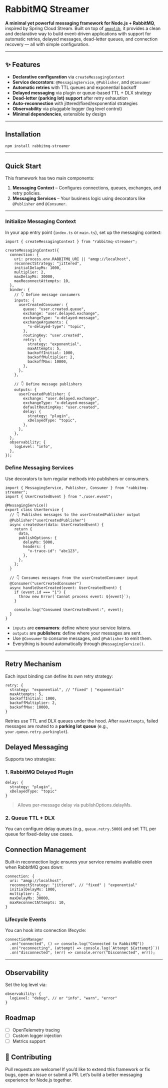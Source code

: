 # RabbitMQ Streamer

**A minimal yet powerful messaging framework for Node.js + RabbitMQ**, inspired by Spring Cloud Stream. Built on top of [`amqplib`](https://www.npmjs.com/package/amqplib), it provides a clean and declarative way to build event-driven applications with support for automatic retries, delayed messages, dead-letter queues, and connection recovery — all with simple configuration.

---

## ✨ Features

- **Declarative configuration** via `createMessagingContext`
- **Service decorators**: `@MessagingService`, `@Publisher`, and `@Consumer`
- **Automatic retries** with TTL queues and exponential backoff
- **Delayed messaging** via plugin or queue-based TTL + DLX strategy
- **Dead-letter (parking lot) support** after retry exhaustion
- **Auto-reconnection** with jittered/fixed/exponential strategies
- **Observability** via pluggable logger (log level control)
- **Minimal dependencies**, extensible by design

---

## Installation

```bash
npm install rabbitmq-streamer
```

---

## Quick Start

This framework has two main components:

1. **Messaging Context** – Configures connections, queues, exchanges, and retry policies.
2. **Messaging Services** – Your business logic using decorators like `@Publisher` and `@Consumer`.

---

### Initialize Messaging Context

In your app entry point (`index.ts` or `main.ts`), set up the messaging context:

```
import { createMessagingContext } from "rabbitmq-streamer";

createMessagingContext({
  connection: {
    uri: process.env.RABBITMQ_URI || "amqp://localhost",
    reconnectStrategy: "jittered",
    initialDelayMs: 1000,
    multiplier: 2,
    maxDelayMs: 30000,
    maxReconnectAttempts: 10,
  },
  binder: {
    // 👇 Define message consumers
    inputs: {
      userCreatedConsumer: {
        queue: "user.created.queue",
        exchange: "user.delayed.exchange",
        exchangeType: "x-delayed-message",
        exchangeArguments: {
          "x-delayed-type": "topic",
        },
        routingKey: "user.created",
        retry: {
          strategy: "exponential",
          maxAttempts: 5,
          backoffInitial: 1000,
          backoffMultiplier: 2,
          backoffMax: 10000,
        },
      },
    },

    // 👇 Define message publishers
    outputs: {
      userCreatedPublisher: {
        exchange: "user.delayed.exchange",
        exchangeType: "x-delayed-message",
        defaultRoutingKey: "user.created",
        delay: {
          strategy: "plugin",
          xDelayedType: "topic",
        },
      },
    },
  },
  observability: {
    logLevel: "info",
  },
});

```

### Define Messaging Services

Use decorators to turn regular methods into publishers or consumers.

```tsx
import { MessagingService, Publisher, Consumer } from "rabbitmq-streamer";
import { UserCreatedEvent } from "./user.event";

@MessagingService()
export class UserService {
  // 👇 Publishes messages to the userCreatedPublisher output
  @Publisher("userCreatedPublisher")
  async createUser(data: UserCreatedEvent) {
    return {
      data,
      publishOptions: {
        delayMs: 5000,
        headers: {
          "x-trace-id": "abc123",
        },
      },
    };
  }

  // 👇 Consumes messages from the userCreatedConsumer input
  @Consumer("userCreatedConsumer")
  async handleUserCreated(event: UserCreatedEvent) {
    if (event.id === "1") {
      throw new Error(`Cannot process event: ${event}`);
    }

    console.log("Consumed UserCreatedEvent:", event);
  }
}
```

- `inputs` are **consumers**: define where your service listens.
- `outputs` are **publishers**: define where your messages are sent.
- Use `@Consumer` to consume messages, and `@Publisher` to emit them.
- Everything is bound automatically through `@MessagingService()`.

---

## Retry Mechanism

Each input binding can define its own retry strategy:

```tsx
retry: {
  strategy: "exponential", // "fixed" | "exponential"
  maxAttempts: 5,
  backoffInitial: 1000,
  backoffMultiplier: 2,
  backoffMax: 10000,
}
```

Retries use TTL and DLX queues under the hood. After `maxAttempts`, failed messages are routed to a **parking lot queue** (e.g., `your.queue.retry.parkinglot`).

## Delayed Messaging

Supports two strategies:

### 1. **RabbitMQ Delayed Plugin**

```tsx
delay: {
  strategy: "plugin",
  xDelayedType: "topic"
}
```

> Allows per-message delay via publishOptions.delayMs.

### 2. **Queue TTL + DLX**

You can configure delay queues (e.g., `queue.retry.5000`) and set TTL per queue for fixed-delay use cases.

## Connection Management

Built-in reconnection logic ensures your service remains available even when RabbitMQ goes down:

```tsx
connection: {
  uri: "amqp://localhost",
  reconnectStrategy: "jittered", // "fixed" | "exponential"
  initialDelayMs: 1000,
  multiplier: 2,
  maxDelayMs: 30000,
  maxReconnectAttempts: 10,
}
```

### Lifecycle Events

You can hook into connection lifecycle:

```tsx
connectionManager
  .on("connected", () => console.log("Connected to RabbitMQ"))
  .on("reconnecting", (attempt) => console.log(`Attempt ${attempt}`))
  .on("disconnected", (err) => console.error("Disconnected", err));
```

---

## Observability

Set the log level via:

```tsx
observability: {
  logLevel: "debug", // or "info", "warn", "error"
}
```

## Roadmap

- [ ] OpenTelemetry tracing
- [ ] Custom logger injection
- [ ] Metrics support

## 🙌 Contributing

Pull requests are welcome! If you’d like to extend this framework or fix bugs, open an issue or submit a PR. Let’s build a better messaging experience for Node.js together.
